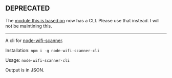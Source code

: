 ## DEPRECATED

The [module this is based on](https://github.com/ancasicolica/node-wifi-scanner)
now has a CLI. Please use that instead. I will not be maintining this.

--------

A cli for [node-wifi-scanner](https://www.npmjs.com/package/node-wifi-scanner).

Installation: `npm i -g node-wifi-scanner-cli`

Usage: `node-wifi-scanner-cli`

Output is in JSON.
